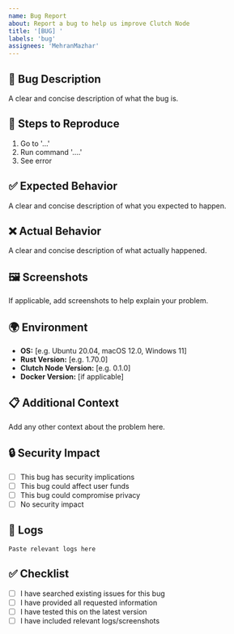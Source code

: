 ```yaml
---
name: Bug Report
about: Report a bug to help us improve Clutch Node
title: '[BUG] '
labels: 'bug'
assignees: 'MehranMazhar'
---
```


## 🐛 Bug Description
A clear and concise description of what the bug is.

## 🔄 Steps to Reproduce
1. Go to '...'
2. Run command '....'
3. See error

## ✅ Expected Behavior
A clear and concise description of what you expected to happen.

## ❌ Actual Behavior
A clear and concise description of what actually happened.

## 🖼️ Screenshots
If applicable, add screenshots to help explain your problem.

## 🌍 Environment
- **OS:** [e.g. Ubuntu 20.04, macOS 12.0, Windows 11]
- **Rust Version:** [e.g. 1.70.0]
- **Clutch Node Version:** [e.g. 0.1.0]
- **Docker Version:** [if applicable]

## 📋 Additional Context
Add any other context about the problem here.

## 🔒 Security Impact
- [ ] This bug has security implications
- [ ] This bug could affect user funds
- [ ] This bug could compromise privacy
- [ ] No security impact

## 📝 Logs
```
Paste relevant logs here
```

## ✅ Checklist
- [ ] I have searched existing issues for this bug
- [ ] I have provided all requested information
- [ ] I have tested this on the latest version
- [ ] I have included relevant logs/screenshots
